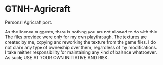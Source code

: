 # GTNH-Agricraft
Personal Agricraft port.

As the license suggests, there is nothing you are not allowed to do with this. 
The files provided were only for my own playthrough. 
The textures are created by me, copying and reworking the texture from the game files. I do not claim any type of ownership over them, regardless of my modifications.
I take neither responsibility for maintaining any kind of balance whatsoever. As such; USE AT YOUR OWN INITIATIVE AND RISK. 
